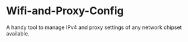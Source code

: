 # Wifi-and-Proxy-Config
A handy tool to manage IPv4 and proxy settings of any network chipset available.
